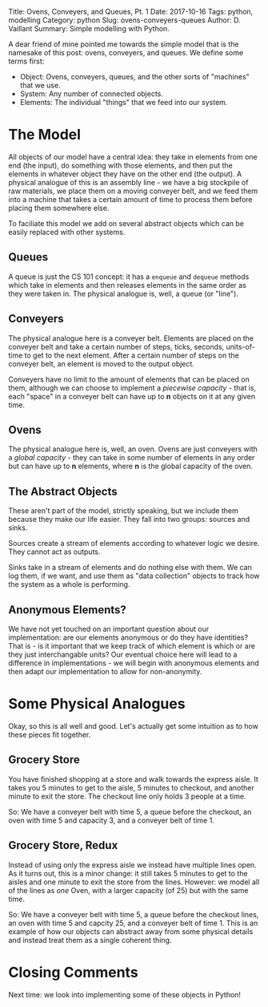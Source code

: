 Title: Ovens, Conveyers, and Queues, Pt. 1
Date: 2017-10-16
Tags: python, modelling
Category: python
Slug: ovens-conveyers-queues
Author: D. Vaillant
Summary: Simple modelling with Python.

A dear friend of mine pointed me towards the simple model that is the namesake of this post: ovens, conveyers, and queues. We define some terms first:

- Object: Ovens, conveyers, queues, and the other sorts of "machines" that we use.
- System: Any number of connected objects.
- Elements: The individual "things" that we feed into our system.

# The Model
All objects of our model have a central idea: they take in elements from one end (the input), do something with those elements, and then put the elements in whatever object they have on the other end (the output). A physical analogue of this is an assembly line - we have a big stockpile of raw materials, we place them on a moving conveyer belt, and we feed them into a machine that takes a certain amount of time to process them before placing them somewhere else.

To faciliate this model we add on several abstract objects which can be easily replaced with other systems. 

## Queues 
A queue is just the CS 101 concept: it has a `enqueue` and `dequeue` methods which take in elements and then releases elements in the same order as they were taken in. The physical analogue is, well, a queue (or "line").

## Conveyers
The physical analogue here is a conveyer belt. Elements are placed on the conveyer belt and take a certain number of steps, ticks, seconds, units-of-time to get to the next element. After a certain number of steps on the conveyer belt, an element is moved to the output object.

Conveyers have no limit to the amount of elements that can be placed on them, although we can choose to implement a *piecewise capacity* - that is, each "space" in a conveyer belt can have up to **n** objects on it at any given time.

## Ovens
The physical analogue here is, well, an oven. Ovens are just conveyers with a *global capacity* - they can take in some number of elements in any order but can have up to **n** elements, where **n** is the global capacity of the oven.

## The Abstract Objects
These aren't part of the model, strictly speaking, but we include them because they make our life easier. They fall into two groups: sources and sinks.

Sources create a stream of elements according to whatever logic we desire. They cannot act as outputs. 

Sinks take in a stream of elements and do nothing else with them. We can log them, if we want, and use them as "data collection" objects to track how the system as a whole is performing.

## Anonymous Elements?
We have not yet touched on an important question about our implementation: are our elements anonymous or do they have identities? That is - is it important that we keep track of which element is which or are they just interchangable units? Our eventual choice here will lead to a difference in implementations - we will begin with anonymous elements and then adapt our implementation to allow for non-anonymity.

# Some Physical Analogues
Okay, so this is all well and good. Let's actually get some intuition as to how these pieces fit together.

## Grocery Store
You have finished shopping at a store and walk towards the express aisle. It takes you 5 minutes to get to the aisle, 5 minutes to checkout, and another minute to exit the store. The checkout line only holds 3 people at a time.

So: We have a conveyer belt with time 5, a queue before the checkout, an oven with time 5 and capacity 3, and a conveyer belt of time 1.

## Grocery Store, Redux
Instead of using only the express aisle we instead have multiple lines open. As it turns out, this is a minor change: it still takes 5 minutes to get to the aisles and one minute to exit the store from the lines. However: we model all of the lines as *one* Oven, with a larger capacity (of 25) but with the same time.

So: We have a conveyer belt with time 5, a queue before the checkout lines, an oven with time 5 and capcity 25, and a conveyer belt of time 1. This is an example of how our objects can abstract away from some physical details and instead treat them as a single coherent thing.

# Closing Comments
Next time: we look into implementing some of these objects in Python! 
